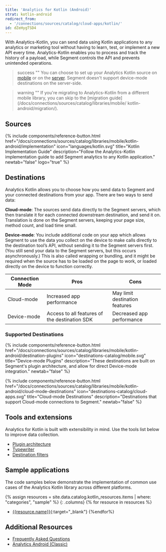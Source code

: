 ```yaml
---
title: 'Analytics for Kotlin (Android)'
strat: kotlin-android
redirect_from:
  - '/connections/sources/catalog/cloud-apps/kotlin/'
id: dZeHygTSD4
---
```

With Analytics-Kotlin, you can send data using Kotlin applications to any analytics or marketing tool without having to learn, test, or implement a new API every time. Analytics-Kotlin enables you to process and track the history of a payload, while Segment controls the API and prevents unintended operations.

> success ""
> You can choose to set up your Analytics Kotlin source on [mobile](/docs/connections/sources/catalog/libraries/mobile/kotlin-android) or on the [server](/docs/connections/sources/catalog/libraries/server/kotlin). Segment doesn't support device-mode destinations on the server-side.

> warning ""
> If you're migrating to Analytics-Kotlin from a different mobile library, you can skip to the [migration guide](/docs/connections/sources/catalog/libraries/mobile/ kotlin-android/migration/).

## Sources


{% include components/reference-button.html
  href="/docs/connections/sources/catalog/libraries/mobile/kotlin-android/implementation"
  icon="languages/kotlin.svg"
  title="Kotlin Implementation Guide"
  description="Follow the Analytics-Kotlin implementation guide to add Segment analytics to any Kotlin application."
  newtab="false"
  logo="true"
%}

## Destinations

Analytics Kotlin allows you to choose how you send data to Segment and your connected destinations from your app. There are two ways to send data:

**Cloud-mode**: The sources send data directly to the Segment servers, which then translate it for each connected downstream destination, and send it on. Translation is done on the Segment servers, keeping your page size, method count, and load time small.

**Device-mode**: You include additional code on your  app which allows Segment to use the data you collect on the device to make calls directly to the destination tool’s API, without sending it to the Segment servers first. (You still send your data to the Segment servers, but this occurs asynchronously.) This is also called wrapping or bundling, and it might be required when the source has to be loaded on the page to work, or loaded directly on the device to function correctly. 

| Connection Mode | Pros                                          | Cons                           |
| --------------- | --------------------------------------------- | ------------------------------ |
| Cloud-mode      | Increased app performance                     | May limit destination features |
| Device-mode     | Access to all features of the destination SDK | Decreased app performance      |

### Supported Destinations

<div class="double">
  {% include components/reference-button.html
    href="/docs/connections/sources/catalog/libraries/mobile/kotlin-android/destination-plugins"
    icon="destinations-catalog/mobile.svg"
    title="Device-mode Plugins"
    description="These destinations are built on Segment's plugin architecture, and allow for direct Device-mode integration."
    newtab="false"
  %}

  {% include components/reference-button.html
    href="/docs/connections/sources/catalog/libraries/mobile/kotlin-android/cloud-mode-destinations"
    icon="destinations-catalog/cloud-apps.svg"
    title="Cloud-mode Destinations"
    description="Destinations that support Cloud-mode connections to Segment."
    newtab="false"
  %}
</div>

## Tools and extensions

Analytics for Kotlin is built with extensibility in mind. Use the tools list below to improve data collection.

- [Plugin architecture](/docs/connections/sources/catalog/libraries/mobile/kotlin-android/destination-plugins/#plugin-architecture)
- [Typewriter](/docs/connections/sources/catalog/libraries/mobile/kotlin-android/kotlin-android-typewriter)
- [Destination filters](/docs/connections/sources/catalog/libraries/mobile/kotlin-android/kotlin-android-destination-filters)

## Sample applications

The code samples below demonstrate the implementation of common use cases of the Analytics Kotlin library across different platforms. 

{% assign resources = site.data.catalog.kotlin_resources.items | where: "categories", "sample" %}
{: .columns}
{% for resource in resources %}
- [{{resource.name}}]({{resource.url}}){:target="_blank"}
{%endfor%}

## Additional Resources

- [Frequently Asked Questions](/docs/connections/sources/catalog/libraries/mobile/kotlin-android/kotlin-android-faq)
- [Analytics Android (Classic)](/docs/connections/sources/catalog/libraries/mobile/android)
